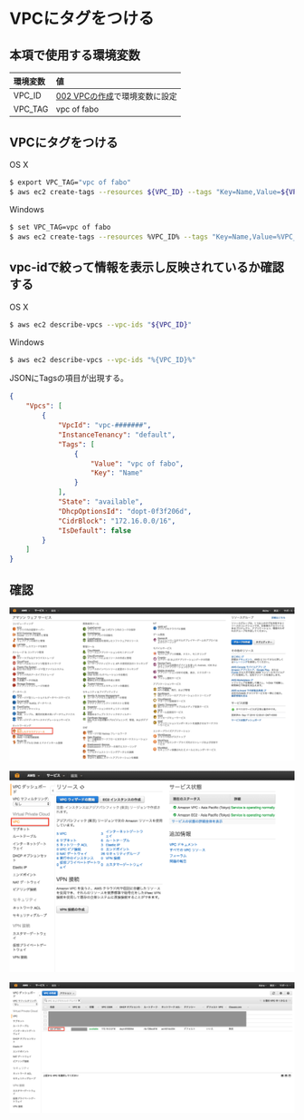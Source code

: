 # VPCにタグをつける

## 本項で使用する環境変数

|環境変数|値|
|:--|:--|
|VPC_ID|[002 VPCの作成](/vpc/002_create_vpc.md)で環境変数に設定|
|VPC_TAG| vpc of fabo|

## VPCにタグをつける

OS X

```bash
$ export VPC_TAG="vpc of fabo"
$ aws ec2 create-tags --resources ${VPC_ID} --tags "Key=Name,Value=${VPC_TAG}"
```

Windows

```bash
$ set VPC_TAG=vpc of fabo
$ aws ec2 create-tags --resources %VPC_ID% --tags "Key=Name,Value=%VPC_TAG%"
```

## vpc-idで絞って情報を表示し反映されているか確認する

OS X

```bash
$ aws ec2 describe-vpcs --vpc-ids "${VPC_ID}"
```

Windows

```bash
$ aws ec2 describe-vpcs --vpc-ids "%{VPC_ID}%"
```

JSONにTagsの項目が出現する。

```json
{
    "Vpcs": [
        {
            "VpcId": "vpc-#######", 
            "InstanceTenancy": "default", 
            "Tags": [
                {
                    "Value": "vpc of fabo", 
                    "Key": "Name"
                }
            ], 
            "State": "available", 
            "DhcpOptionsId": "dopt-0f3f206d", 
            "CidrBlock": "172.16.0.0/16", 
            "IsDefault": false
        }
    ]
}
```

## 確認

![](/img/vpc/tag001.png)

![](/img/vpc/tag002.png)

![](/img/vpc/tag003.png)

